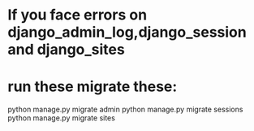 # If you face errors on django_admin_log,django_session and django_sites
# run these migrate these:
python manage.py migrate admin
python manage.py migrate sessions
python manage.py migrate sites